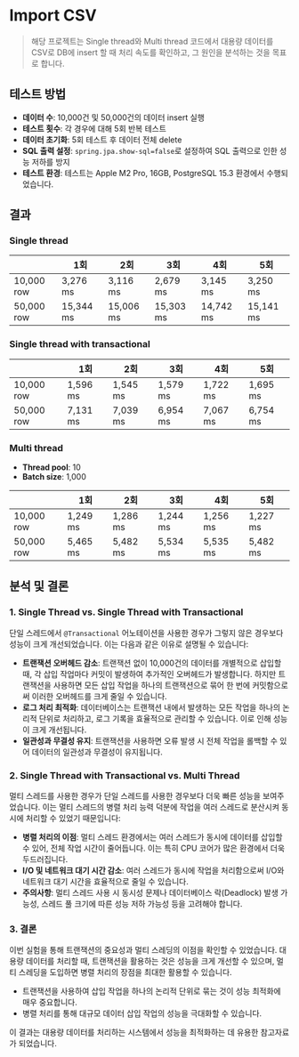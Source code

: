 # Import CSV

> 해당 프로젝트는 Single thread와 Multi thread 코드에서 대용량 데이터를 CSV로 DB에 insert 할 때 처리 속도를 확인하고, 그 원인을 분석하는 것을 목표로 합니다.

## 테스트 방법

- **데이터 수**: 10,000건 및 50,000건의 데이터 insert 실행
- **테스트 횟수**: 각 경우에 대해 5회 반복 테스트
- **데이터 초기화**: 5회 테스트 후 데이터 전체 delete
- **SQL 출력 설정**: `spring.jpa.show-sql=false`로 설정하여 SQL 출력으로 인한 성능 저하를 방지
- **테스트 환경**: 테스트는 Apple M2 Pro, 16GB, PostgreSQL 15.3 환경에서 수행되었습니다.


## 결과

### Single thread

|            | 1회        | 2회        | 3회        | 4회        | 5회        |
|------------|-----------|-----------|-----------|-----------|-----------|
| 10,000 row | 3,276 ms  | 3,116 ms  | 2,679 ms  | 3,145 ms  | 3,250 ms  |
| 50,000 row | 15,344 ms | 15,006 ms | 15,303 ms | 14,742 ms | 15,141 ms |

### Single thread with transactional

|            | 1회       | 2회       | 3회       | 4회       | 5회       |
|------------|----------|----------|----------|----------|----------|
| 10,000 row | 1,596 ms | 1,545 ms | 1,579 ms | 1,722 ms | 1,695 ms |
| 50,000 row | 7,131 ms | 7,039 ms | 6,954 ms | 7,067 ms | 6,754 ms |

### Multi thread

- **Thread pool**: 10
- **Batch size**: 1,000

|            | 1회       | 2회       | 3회       | 4회       | 5회       |
|------------|----------|----------|----------|----------|----------|
| 10,000 row | 1,249 ms | 1,286 ms | 1,244 ms | 1,256 ms | 1,227 ms |
| 50,000 row | 5,465 ms | 5,482 ms | 5,534 ms | 5,535 ms | 5,482 ms |

## 분석 및 결론

### 1. Single Thread vs. Single Thread with Transactional

단일 스레드에서 `@Transactional` 어노테이션을 사용한 경우가 그렇지 않은 경우보다 성능이 크게 개선되었습니다. 이는 다음과 같은 이유로 설명될 수 있습니다:

- **트랜잭션 오버헤드 감소**: 트랜잭션 없이 10,000건의 데이터를 개별적으로 삽입할 때, 각 삽입 작업마다 커밋이 발생하여 추가적인 오버헤드가 발생합니다. 하지만 트랜잭션을 사용하면 모든 삽입 작업을 하나의 트랜잭션으로 묶어 한 번에 커밋함으로써 이러한 오버헤드를 크게 줄일 수 있습니다.
- **로그 처리 최적화**: 데이터베이스는 트랜잭션 내에서 발생하는 모든 작업을 하나의 논리적 단위로 처리하고, 로그 기록을 효율적으로 관리할 수 있습니다. 이로 인해 성능이 크게 개선됩니다.
- **일관성과 무결성 유지**: 트랜잭션을 사용하면 오류 발생 시 전체 작업을 롤백할 수 있어 데이터의 일관성과 무결성이 유지됩니다.

### 2. Single Thread with Transactional vs. Multi Thread

멀티 스레드를 사용한 경우가 단일 스레드를 사용한 경우보다 더욱 빠른 성능을 보여주었습니다. 이는 멀티 스레드의 병렬 처리 능력 덕분에 작업을 여러 스레드로 분산시켜 동시에 처리할 수 있었기 때문입니다:

- **병렬 처리의 이점**: 멀티 스레드 환경에서는 여러 스레드가 동시에 데이터를 삽입할 수 있어, 전체 작업 시간이 줄어듭니다. 이는 특히 CPU 코어가 많은 환경에서 더욱 두드러집니다.
- **I/O 및 네트워크 대기 시간 감소**: 여러 스레드가 동시에 작업을 처리함으로써 I/O와 네트워크 대기 시간을 효율적으로 줄일 수 있습니다.
- **주의사항**: 멀티 스레드 사용 시 동시성 문제나 데이터베이스 락(Deadlock) 발생 가능성, 스레드 풀 크기에 따른 성능 저하 가능성 등을 고려해야 합니다.

### 3. 결론

이번 실험을 통해 트랜잭션의 중요성과 멀티 스레딩의 이점을 확인할 수 있었습니다. 대용량 데이터를 처리할 때, 트랜잭션을 활용하는 것은 성능을 크게 개선할 수 있으며, 멀티 스레딩을 도입하면 병렬 처리의 장점을 최대한 활용할 수 있습니다.

- 트랜잭션을 사용하여 삽입 작업을 하나의 논리적 단위로 묶는 것이 성능 최적화에 매우 중요합니다.
- 병렬 처리를 통해 대규모 데이터 삽입 작업의 성능을 극대화할 수 있습니다.

이 결과는 대용량 데이터를 처리하는 시스템에서 성능을 최적화하는 데 유용한 참고자료가 되었습니다.